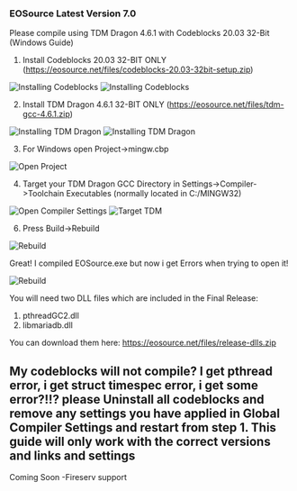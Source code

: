 ### EOSource Latest Version 7.0

Please compile using TDM Dragon 4.6.1 with Codeblocks 20.03 32-Bit (Windows Guide)

1. Install Codeblocks 20.03 32-BIT ONLY
(https://eosource.net/files/codeblocks-20.03-32bit-setup.zip)

![Installing Codeblocks](https://eosource.net/files/codeblocks-setup.png)
![Installing Codeblocks](https://eosource.net/files/codeblocks-setup-2.png)

2. Install TDM Dragon 4.6.1 32-BIT ONLY
(https://eosource.net/files/tdm-gcc-4.6.1.zip)

![Installing TDM Dragon](https://eosource.net/files/tdm-setup.png)
![Installing TDM Dragon](https://eosource.net/files/tdm-setup-2.png)

3. For Windows open Project->mingw.cbp

![Open Project](https://eosource.net/files/project-file.png)

4. Target your TDM Dragon GCC Directory in Settings->Compiler->Toolchain Executables (normally located in C:/MINGW32)

![Open Compiler Settings](https://eosource.net/files/compiler-settings.png)
![Target TDM](https://eosource.net/files/target-tdm.png)


6. Press Build->Rebuild

![Rebuild](https://eosource.net/files/rebuild.png)

Great! I compiled EOSource.exe but now i get Errors when trying to open it!

![Rebuild](https://eosource.net/files/errors.png)

You will need two DLL files which are included in the Final Release:
1. pthreadGC2.dll
2. libmariadb.dll

You can download them here: https://eosource.net/files/release-dlls.zip

My codeblocks will not compile?
I get pthread error, i get struct timespec error, i get some error?!!?
please Uninstall all codeblocks and remove any settings you have applied in Global Compiler Settings and restart from step 1. This guide will only work with the correct versions and links and settings
---
Coming Soon
-Fireserv support
